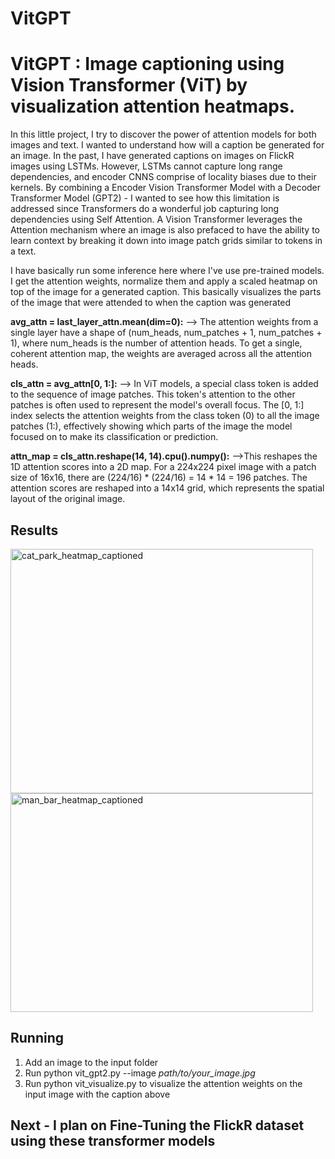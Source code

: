 # VitGPT
# VitGPT : Image captioning using Vision Transformer (ViT) by visualization attention heatmaps.




In this little project, I try to discover the power of attention models for both images and text.
I wanted to understand how will a caption be generated for an image. In the past, I have generated captions on images on FlickR images using LSTMs.
However, LSTMs cannot capture long range dependencies, and encoder CNNS comprise of locality biases due to their kernels.
By combining a Encoder Vision Transformer Model with a Decoder Transformer Model (GPT2) - I wanted to see how this limitation is addressed since Transformers do a wonderful job capturing long dependencies using Self Attention. 
A Vision Transformer leverages the Attention mechanism where an image is also prefaced to have the ability to learn context by breaking it down into image patch grids similar to tokens in a text. 


I have basically run some inference here where I've use pre-trained models.
I get the attention weights, normalize them and apply a scaled heatmap on top of the image for a generated caption. This basically visualizes the parts of the image that were attended to when the caption was generated


**avg_attn = last_layer_attn.mean(dim=0):**
--> The attention weights from a single layer have a shape of (num_heads, num_patches + 1, num_patches + 1), where num_heads is the number of attention heads. To get a single, coherent attention map, the weights are averaged across all the attention heads.

**cls_attn = avg_attn[0, 1:]:**
-->  In ViT models, a special class token is added to the sequence of image patches. This token's attention to the other patches is often used to represent the model's overall focus. The [0, 1:] index selects the attention weights from the class token (0) to all the image patches (1:), effectively showing which parts of the image the model focused on to make its classification or prediction.

**attn_map = cls_attn.reshape(14, 14).cpu().numpy():**
-->This reshapes the 1D attention scores into a 2D map. For a 224x224 pixel image with a patch size of 16x16, there are (224/16) * (224/16) = 14 * 14 = 196 patches. The attention scores are reshaped into a 14x14 grid, which represents the spatial layout of the original image.


## Results 
<img width="484" height="391" alt="cat_park_heatmap_captioned" src="https://github.com/user-attachments/assets/3c6972f8-6511-4277-89b6-95706de10ef4" />

<img width="484" height="350" alt="man_bar_heatmap_captioned" src="https://github.com/user-attachments/assets/1c46f794-0abe-41f0-b8e4-fdb5718f609b" />



## Running 
1. Add an image to the input folder
2. Run python vit_gpt2.py --image _path/to/your_image.jpg_ 
3. Run python vit_visualize.py to visualize the attention weights on the input image with the caption above

## Next - I plan on Fine-Tuning the FlickR dataset using these transformer models 
